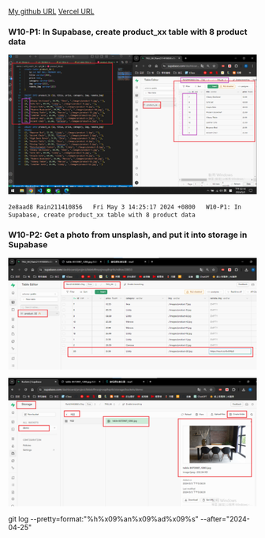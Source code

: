 [My github URL](https://github.com/Rain211410856/1122-js-demo-56)
[Vercel URL](https://1122-js-demo-56.vercel.app/)

### W10-P1: In Supabase, create product_xx table with 8 product data



![](w10-p1.png)

```
2e8aad8 Rain211410856   Fri May 3 14:25:17 2024 +0800   W10-P1: In Supabase, create product_xx table with 8 product data
```

### W10-P2: Get a photo from unsplash, and put it into storage in Supabase



![](w10-p2-1.png)



![](w10-p2-2.png)

git log --pretty=format:"%h%x09%an%x09%ad%x09%s" --after="2024-04-25"